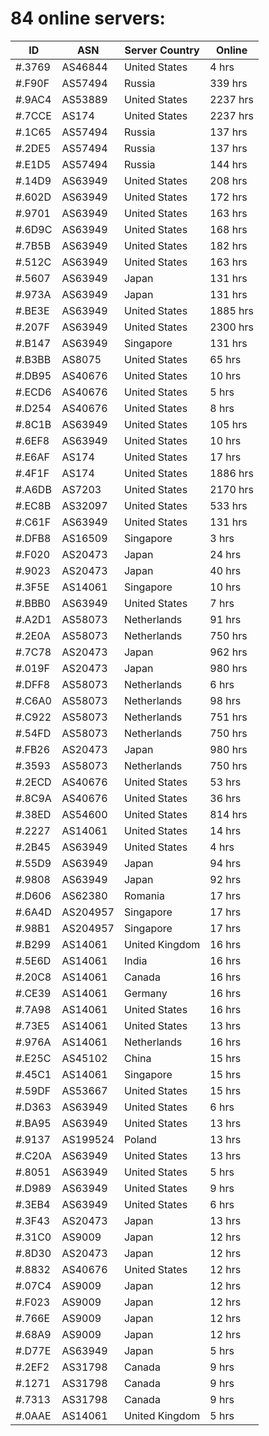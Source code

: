 # 84 online servers:

| ID | ASN | Server Country | Online |
| ------ | ------ | ------ | ------ |
| #.3769 | AS46844 | United States | 4 hrs |
| #.F90F | AS57494 | Russia | 339 hrs |
| #.9AC4 | AS53889 | United States | 2237 hrs |
| #.7CCE | AS174 | United States | 2237 hrs |
| #.1C65 | AS57494 | Russia | 137 hrs |
| #.2DE5 | AS57494 | Russia | 137 hrs |
| #.E1D5 | AS57494 | Russia | 144 hrs |
| #.14D9 | AS63949 | United States | 208 hrs |
| #.602D | AS63949 | United States | 172 hrs |
| #.9701 | AS63949 | United States | 163 hrs |
| #.6D9C | AS63949 | United States | 168 hrs |
| #.7B5B | AS63949 | United States | 182 hrs |
| #.512C | AS63949 | United States | 163 hrs |
| #.5607 | AS63949 | Japan | 131 hrs |
| #.973A | AS63949 | Japan | 131 hrs |
| #.BE3E | AS63949 | United States | 1885 hrs |
| #.207F | AS63949 | United States | 2300 hrs |
| #.B147 | AS63949 | Singapore | 131 hrs |
| #.B3BB | AS8075 | United States | 65 hrs |
| #.DB95 | AS40676 | United States | 10 hrs |
| #.ECD6 | AS40676 | United States | 5 hrs |
| #.D254 | AS40676 | United States | 8 hrs |
| #.8C1B | AS63949 | United States | 105 hrs |
| #.6EF8 | AS63949 | United States | 10 hrs |
| #.E6AF | AS174 | United States | 17 hrs |
| #.4F1F | AS174 | United States | 1886 hrs |
| #.A6DB | AS7203 | United States | 2170 hrs |
| #.EC8B | AS32097 | United States | 533 hrs |
| #.C61F | AS63949 | United States | 131 hrs |
| #.DFB8 | AS16509 | Singapore | 3 hrs |
| #.F020 | AS20473 | Japan | 24 hrs |
| #.9023 | AS20473 | Japan | 40 hrs |
| #.3F5E | AS14061 | Singapore | 10 hrs |
| #.BBB0 | AS63949 | United States | 7 hrs |
| #.A2D1 | AS58073 | Netherlands | 91 hrs |
| #.2E0A | AS58073 | Netherlands | 750 hrs |
| #.7C78 | AS20473 | Japan | 962 hrs |
| #.019F | AS20473 | Japan | 980 hrs |
| #.DFF8 | AS58073 | Netherlands | 6 hrs |
| #.C6A0 | AS58073 | Netherlands | 98 hrs |
| #.C922 | AS58073 | Netherlands | 751 hrs |
| #.54FD | AS58073 | Netherlands | 750 hrs |
| #.FB26 | AS20473 | Japan | 980 hrs |
| #.3593 | AS58073 | Netherlands | 750 hrs |
| #.2ECD | AS40676 | United States | 53 hrs |
| #.8C9A | AS40676 | United States | 36 hrs |
| #.38ED | AS54600 | United States | 814 hrs |
| #.2227 | AS14061 | United States | 14 hrs |
| #.2B45 | AS63949 | United States | 4 hrs |
| #.55D9 | AS63949 | Japan | 94 hrs |
| #.9808 | AS63949 | Japan | 92 hrs |
| #.D606 | AS62380 | Romania | 17 hrs |
| #.6A4D | AS204957 | Singapore | 17 hrs |
| #.98B1 | AS204957 | Singapore | 17 hrs |
| #.B299 | AS14061 | United Kingdom | 16 hrs |
| #.5E6D | AS14061 | India | 16 hrs |
| #.20C8 | AS14061 | Canada | 16 hrs |
| #.CE39 | AS14061 | Germany | 16 hrs |
| #.7A98 | AS14061 | United States | 16 hrs |
| #.73E5 | AS14061 | United States | 13 hrs |
| #.976A | AS14061 | Netherlands | 16 hrs |
| #.E25C | AS45102 | China | 15 hrs |
| #.45C1 | AS14061 | Singapore | 15 hrs |
| #.59DF | AS53667 | United States | 15 hrs |
| #.D363 | AS63949 | United States | 6 hrs |
| #.BA95 | AS63949 | United States | 13 hrs |
| #.9137 | AS199524 | Poland | 13 hrs |
| #.C20A | AS63949 | United States | 13 hrs |
| #.8051 | AS63949 | United States | 5 hrs |
| #.D989 | AS63949 | United States | 9 hrs |
| #.3EB4 | AS63949 | United States | 6 hrs |
| #.3F43 | AS20473 | Japan | 13 hrs |
| #.31C0 | AS9009 | Japan | 12 hrs |
| #.8D30 | AS20473 | Japan | 12 hrs |
| #.8832 | AS40676 | United States | 12 hrs |
| #.07C4 | AS9009 | Japan | 12 hrs |
| #.F023 | AS9009 | Japan | 12 hrs |
| #.766E | AS9009 | Japan | 12 hrs |
| #.68A9 | AS9009 | Japan | 12 hrs |
| #.D77E | AS63949 | Japan | 5 hrs |
| #.2EF2 | AS31798 | Canada | 9 hrs |
| #.1271 | AS31798 | Canada | 9 hrs |
| #.7313 | AS31798 | Canada | 9 hrs |
| #.0AAE | AS14061 | United Kingdom | 5 hrs |

